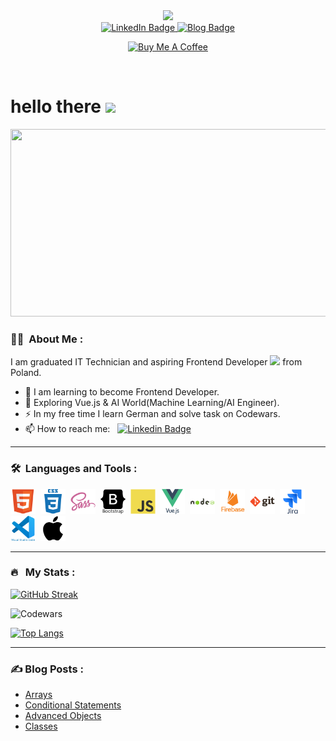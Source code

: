<div id="header" align="center">
  <img src="https://media.giphy.com/media/Dh5q0sShxgp13DwrvG/giphy.gif" width="130"/>
</div>
<div id="badges" align="center">
  <a href="https://www.linkedin.com/in/chrisfila/">
    <img src="https://img.shields.io/badge/LinkedIn-blue?style=for-the-badge&logo=linkedin&logoColor=white" alt="LinkedIn Badge"/>
  </a>
  <a href="https://www.codebyfila.pl">
    <img src="https://img.shields.io/badge/Blog-blue?style=for-the-badge&logo=blogger&logoColor=white" alt="Blog Badge"/>
  </a>
  <p align="center">
<a href="https://buycoffee.to/chrisfila" target="_blank"><img src="https://cdn.buymeacoffee.com/buttons/default-orange.png" alt="Buy Me A Coffee" height="41" width="174"></a>
  </p>
</div>
<p align="center"><img src="https://komarev.com/ghpvc/?username=krzysztoffila&style=flat-square&color=blue" alt=""></p>
<h1>
  hello there
  <img src="https://media.giphy.com/media/hvRJCLFzcasrR4ia7z/giphy.gif" width="30px"/>
</h1>
<div align="center">
  <img src="https://media.giphy.com/media/dWesBcTLavkZuG35MI/giphy.gif" width="600" height="300"/>
</div>

### :man_technologist: &nbsp;About Me :

I am graduated IT Technician and aspiring Frontend Developer <img src="https://media.giphy.com/media/WUlplcMpOCEmTGBtBW/giphy.gif" width="30"> from Poland.
- 🔭 I am learning to become Frontend Developer.
- 🌱 Exploring Vue.js & AI World(Machine Learning/AI Engineer).
- ⚡ In my free time I learn German and solve task on Codewars.
- 📫 How to reach me: &nbsp; [![Linkedin Badge](https://img.shields.io/badge/chrisfila-blue?style=flat&logo=Linkedin&logoColor=white)](https://www.linkedin.com/in/chrisfila)

---

### 🛠 &nbsp;Languages and Tools :

<p>
<img src="https://github.com/devicons/devicon/blob/master/icons/html5/html5-original.svg" title="HTML5" alt="HTML" width="40" height="40"/>&nbsp;
<img src="https://github.com/devicons/devicon/blob/master/icons/css3/css3-plain-wordmark.svg"  title="CSS3" alt="CSS" width="40" height="40"/>&nbsp;
<img src="https://github.com/devicons/devicon/blob/master/icons/sass/sass-original.svg"  title="SAAS" alt="SAAS" width="40" height="40"/>&nbsp;
<img src="https://github.com/devicons/devicon/blob/master/icons/bootstrap/bootstrap-plain-wordmark.svg"  title="Bootstrap" alt="Bootstrap" width="40" height="40"/>&nbsp;
<img src="https://github.com/devicons/devicon/blob/master/icons/javascript/javascript-original.svg" title="JavaScript" alt="JavaScript" width="40" height="40"/>&nbsp;
<img src="https://github.com/devicons/devicon/blob/master/icons/vuejs/vuejs-original-wordmark.svg" title="Vuejs" alt="Vue" width="40" height="40"/>&nbsp;
<img src="https://github.com/devicons/devicon/blob/master/icons/nodejs/nodejs-original-wordmark.svg" title="NodeJS" alt="NodeJS" width="40" height="40"/>&nbsp;
<img src="https://github.com/devicons/devicon/blob/master/icons/firebase/firebase-plain-wordmark.svg" title="Firebase" alt="Firebase" width="40" height="40"/>&nbsp;
<img src="https://github.com/devicons/devicon/blob/master/icons/git/git-original-wordmark.svg" title="Git" alt="Git" width="40" height="40"/>&nbsp;
<img src="https://github.com/devicons/devicon/blob/master/icons/jira/jira-original-wordmark.svg" title="JIRA" alt="JIRA" width="40" height="40"/>&nbsp;
<img src="https://github.com/devicons/devicon/blob/master/icons/vscode/vscode-original-wordmark.svg" title="VSC" alt="VSC" width="40" height="40"/>&nbsp;
<img src="https://github.com/devicons/devicon/blob/master/icons/apple/apple-original.svg" title="APPLE" alt="APPLE" width="40" height="40"/>&nbsp;
</p>

---

### 🔥 &nbsp; My Stats :
[![GitHub Streak](https://streak-stats.demolab.com?user=krzysztoffila&theme=dark)](https://git.io/streak-stats)

![Codewars](https://github.r2v.ch/codewars?user=krzysztoffila&stroke=%23BB432C)

[![Top Langs](https://github-readme-stats.vercel.app/api/top-langs/?username=krzysztoffila&layout=compact&theme=vision-friendly-dark)](https://github.com/anuraghazra/github-readme-stats)

---

### ✍️ Blog Posts : 
<!-- BLOG-POST-LIST:START -->
- [Arrays](https://codebyfila.pl/tablice/)
- [Conditional Statements](https://codebyfila.pl/stwierdzenia-warunkowe/)
- [Advanced Objects](https://codebyfila.pl/advanced-objects/)
- [Classes](https://codebyfila.pl/classes/)
<!-- BLOG-POST-LIST:END -->
